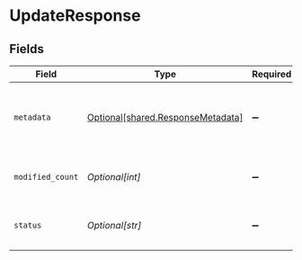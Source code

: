 # UpdateResponse


## Fields

| Field                                                                            | Type                                                                             | Required                                                                         | Description                                                                      |
| -------------------------------------------------------------------------------- | -------------------------------------------------------------------------------- | -------------------------------------------------------------------------------- | -------------------------------------------------------------------------------- |
| `metadata`                                                                       | [Optional[shared.ResponseMetadata]](undefined/models/shared/responsemetadata.md) | :heavy_minus_sign:                                                               | Has metadata related to the documents stored.                                    |
| `modified_count`                                                                 | *Optional[int]*                                                                  | :heavy_minus_sign:                                                               | Returns the number of documents modified.                                        |
| `status`                                                                         | *Optional[str]*                                                                  | :heavy_minus_sign:                                                               | an enum with value set as "updated".                                             |